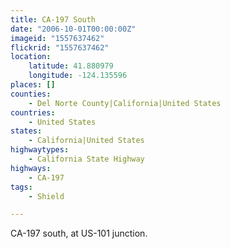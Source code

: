 ```yaml
---
title: CA-197 South
date: "2006-10-01T00:00:00Z"
imageid: "1557637462"
flickrid: "1557637462"
location:
    latitude: 41.880979
    longitude: -124.135596
places: []
counties:
    - Del Norte County|California|United States
countries:
    - United States
states:
    - California|United States
highwaytypes:
    - California State Highway
highways:
    - CA-197
tags:
    - Shield

---
```

CA-197 south, at US-101 junction.